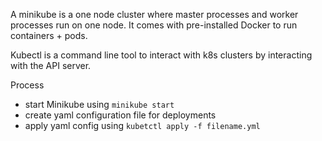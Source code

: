 A minikube is a one node cluster where master processes and worker processes run on one node. It comes with pre-installed Docker to run containers + pods.

Kubectl is a command line tool to interact with k8s clusters by interacting with the API server.

Process
- start Minikube using `minikube start`
- create yaml configuration file for deployments
- apply yaml config using `kubetctl apply -f filename.yml`